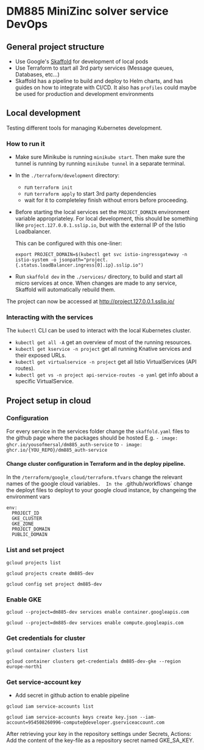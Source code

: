 # DM885 MiniZinc solver service DevOps

## General project structure

- Use Google's [Skaffold](https://skaffold.dev/) for development of local pods
- Use Terraform to start all 3rd party services (Message queues, Databases, etc...)
- Skaffold has a pipeline to build and deploy to Helm charts, and has guides on how to integrate with CI/CD.
  It also has `profiles` could maybe be used for production and development environments

## Local development

Testing different tools for managing Kubernetes development.

### How to run it

- Make sure Minikube is running `minikube start`.
  Then make sure the tunnel is running by running `minikube tunnel` in a separate terminal.

- In the `./terraform/development` directory:

  - run `terraform init`
  - run `terraform apply` to start 3rd party dependencies
  - wait for it to completeley finish without errors before proceeding.

- Before starting the local services set the `PROJECT_DOMAIN` environment variable appropriateley.
  For local development, this should be something like `project.127.0.0.1.sslip.io`, but with the external IP of the Istio Loadbalancer.

  This can be configured with this one-liner:

  ```
  export PROJECT_DOMAIN=$(kubectl get svc istio-ingressgateway -n istio-system -o jsonpath="project.{.status.loadBalancer.ingress[0].ip}.sslip.io")
  ```

- Run `skaffold dev` in the `./services/` directory, to build and start all micro services at once.
  When changes are made to any service, Skaffold will automatically rebuild them.

The project can now be accessed at http://project.127.0.0.1.sslip.io/

### Interacting with the services

The `kubectl` CLI can be used to interact with the local Kubernetes cluster.

- `kubectl get all -A` get an overview of most of the running resources.
- `kubectl get kservice -n project` get all running Knative services and their exposed URLs.
- `kubectl get virtualservice -n project` get all Istio VirtualServices (API routes).
- `kubectl get vs -n project api-service-routes -o yaml` get info about a specific VirtualService.

## Project setup in cloud

### Configuration

For every service in the services folder change the `skaffold.yaml` files to the github page where the packages should be hosted E.g. `- image: ghcr.io/yousofmersal/dm885_auth-service` to `- image: ghcr.io/{YOU_REPO}/dm885_auth-service`

#### Change cluster configuration in Terraform and in the deploy pipeline.

In the `/terraform/google_cloud/terraform.tfvars` change the relevant names of the google cloud variables`. 
In the `.github/workflows` change the deployt files to deployt to your google cloud instance, by changeing the environment vars 
```
env:
  PROJECT_ID
  GKE_CLUSTER
  GKE_ZONE
  PROJECT_DOMAIN
  PUBLIC_DOMAIN
```

### List and set project

`gcloud projects list`

`gcloud projects create dm885-dev`

`gcloud config set project dm885-dev`

### Enable GKE

`gcloud --project=dm885-dev services enable container.googleapis.com`

`gcloud --project=dm885-dev services enable compute.googleapis.com`

### Get credentials for cluster

`gcloud container clusters list`

`gcloud container clusters get-credentials dm885-dev-gke --region europe-north1`


### Get service-account key
 * Add secret in github action to enable pipeline
 
`gcloud iam service-accounts list`

```
gcloud iam service-accounts keys create key.json --iam-account=954508260996-compute@developer.gserviceaccount.com
```
After retrieving your key in the repository settings under Secrets, Actions: Add the content of the key-file as a repository secret named 
GKE_SA_KEY.
